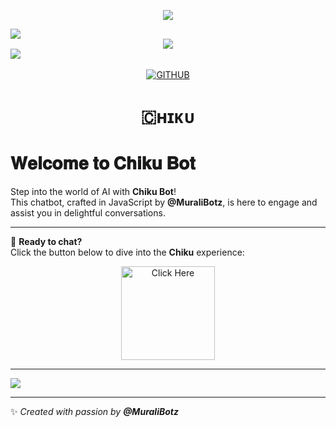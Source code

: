 <p align="center"> 
   <img src="https://capsule-render.vercel.app/api?type=waving&color=gradient&text=𝑴𝑼𝑹𝜜𝑳𝑰&height=100&section=header"/> 
 </p> 
 
<img src="https://user-images.githubusercontent.com/73097560/115834477-dbab4500-a447-11eb-908a-139a6edaec5c.gif"> 

<div align="center">
  <img src="https://readme-typing-svg.herokuapp.com?color=FFA500&center=true&lines=──+「+CHIKU+BOT+」+──;A+AI+CHATBOT+MADE+IN+JAVASCRIPT&width=600&height=180">
</div>

<img src="https://user-images.githubusercontent.com/73097560/115834477-dbab4500-a447-11eb-908a-139a6edaec5c.gif"> 
<img src="https://camo.githubusercontent.com/82291b0fe831bfc6781e07fc5090cbd0a8b912bb8b8d4fec0696c881834f81ac/68747470733a2f2f70726f626f742e6d656469612f394575424971676170492e676966" width="8" height="3">

<p align="center">
  <a href="https://github-stats-alpha.vercel.app/api?username=MysticalDevs&cc=000&tc=fff&ic=fff&bc=000" title="MURALI">
    <img src="https://github-stats-alpha.vercel.app/api?username=MysticalDevs&cc=255&tc=fff&ic=ff69b4&bc=870" alt="GITHUB" />
  </a>
</p>


   
<h1 align="center"><b>🇨ʜɪᴋᴜ</b></h1>

# 𝐖𝐞𝐥𝐜𝐨𝐦𝐞 𝐭𝐨 𝐂𝐡𝐢𝐤𝐮 𝐁𝐨𝐭

Step into the world of AI with **Chiku Bot**!  
This chatbot, crafted in JavaScript by **@MuraliBotz**, is here to engage and assist you in delightful conversations.

---

🌟 **Ready to chat?**  
Click the button below to dive into the **Chiku** experience:

<p align="center">
  <a href="https://muralibotz.github.io/Chiku/">
    <img src="https://img.shields.io/badge/click%20me-007BFF?style=for-the-badge&logo=appveyor&logoColor=white&labelColor=007BFF&color=white&logoWidth=25" alt="Click Here" width="150">
  </a>
</p>

---

<p align="left"> 
   <img src="https://capsule-render.vercel.app/api?type=waving&color=gradient&height=100&section=footer"/> 
</p>

---

✨ _Created with passion by **@MuraliBotz**_
